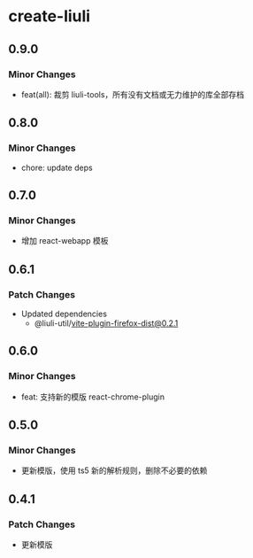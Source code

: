 # create-liuli

## 0.9.0

### Minor Changes

- feat(all): 裁剪 liuli-tools，所有没有文档或无力维护的库全部存档

## 0.8.0

### Minor Changes

- chore: update deps

## 0.7.0

### Minor Changes

- 增加 react-webapp 模板

## 0.6.1

### Patch Changes

- Updated dependencies
  - @liuli-util/vite-plugin-firefox-dist@0.2.1

## 0.6.0

### Minor Changes

- feat: 支持新的模版 react-chrome-plugin

## 0.5.0

### Minor Changes

- 更新模版，使用 ts5 新的解析规则，删除不必要的依赖

## 0.4.1

### Patch Changes

- 更新模版
